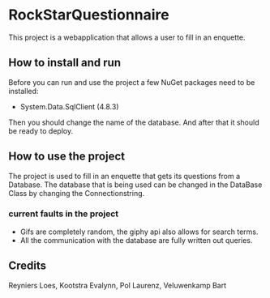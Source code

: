 # RockStarQuestionnaire

This project is a webapplication that allows a user to fill in an enquette.

## How to install and run
Before you can run and use the project a few NuGet packages need to be installed:
 - System.Data.SqlClient 	(4.8.3)

Then you should change the name of the database.
And after that it should be ready to deploy.

## How to use the project
The project is used to fill in an enquette that gets its questions from a Database.
The database that is being used can be changed in the DataBase Class by changing the Connectionstring.

### current faults in the project
- Gifs are completely random, the giphy api also allows for search terms.
- All the communication with the database are fully written out queries.

## Credits
Reyniers Loes, Kootstra Evalynn, Pol Laurenz, Veluwenkamp Bart
